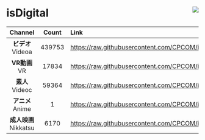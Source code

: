 # isDigital <img align="right" src="https://img.shields.io/github/last-commit/CPCOM/isDigital"/>  
  
| Channel | Count | Link |  
| :-----: | :---: | :--- |  
|**ビデオ**<br />Videoa | 439753 | https://raw.githubusercontent.com/CPCOM/isDigital/main/Videoa.txt |  
|**VR動画**<br />VR | 17834 | https://raw.githubusercontent.com/CPCOM/isDigital/main/VR.txt |  
|**素人**<br />Videoc | 59364 | https://raw.githubusercontent.com/CPCOM/isDigital/main/Videoc.txt |  
|**アニメ**<br />Anime | 1 | https://raw.githubusercontent.com/CPCOM/isDigital/main/Anime.txt |  
|**成人映画**<br />Nikkatsu | 6170 | https://raw.githubusercontent.com/CPCOM/isDigital/main/Nikkatsu.txt |  